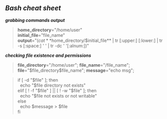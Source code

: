 ## *Bash cheat sheet*


_**grabbing commands output**_   
> **home_directory**="/home/user"  
> **initial_file**="file_name"  
> **output**="$(cat **$home_directory/$initial_file** | tr [:upper:] [:lower:] | tr -s [:space:] ' ' | tr -dc ' '[:alnum:])"  
  
_**checking file existence and permissions**_  
> **file_directory**="/home/user"; 
> **file_name**="/file_name"; 
> **file**="\$file_directory\$file_name"; 
> **message**="echo msg";    
  
> if [ -d "\$file" ]; then  
> &nbsp;&nbsp;echo "\$file directory not exists"  
> elif [ ! -f "\$file" ] || [ ! -w "\$file" ]; then  
> &nbsp;&nbsp;echo "$file not exists or not writable"  
> else  
> &nbsp;&nbsp;echo $message > $file  
> fi   



